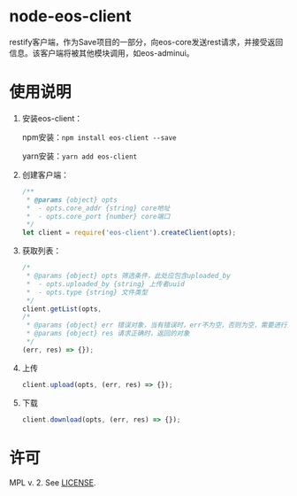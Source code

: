 # node-eos-client
restify客户端，作为Save项目的一部分，向eos-core发送rest请求，并接受返回信息。该客户端将被其他模块调用，如eos-adminui。

# 使用说明
1. 安装eos-client：
      
      npm安装：`npm install eos-client --save`

      yarn安装：`yarn add eos-client`

2. 创建客户端：

    ```js
    /**
     * @params {object} opts
     *  - opts.core_addr {string} core地址
     *  - opts.core_port {number} core端口
     */
    let client = require('eos-client').createClient(opts);
    ```

3. 获取列表：
    
    ```js
    /*
     * @params {object} opts 筛选条件，此处应包含uploaded_by
     *  - opts.uploaded_by {string} 上传者uuid 
     *  - opts.type {string} 文件类型
     */
    client.getList(opts, 
    /*
     * @params {object} err 错误对象，当有错误时，err不为空，否则为空，需要进行处理
     * @params {object} res 请求正确时，返回的对象
     */
    (err, res) => {});
    ```

4. 上传
    
    ```js
    client.upload(opts, (err, res) => {});
    ```

5. 下载
    
    ```js
    client.download(opts, (err, res) => {});
    ```

# 许可
MPL v. 2. See [LICENSE](./LICENSE).
